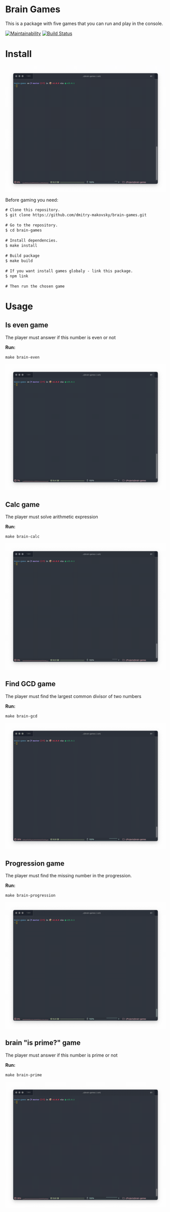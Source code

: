 # Brain Games

This is a package with five games that you can run and play in the console.

[![Maintainability](https://api.codeclimate.com/v1/badges/3eac9d479da9284e7120/maintainability)](https://codeclimate.com/github/dmitry-makovsky/project-lvl1-s504/maintainability) [![Build Status](https://travis-ci.org/dmitry-makovsky/project-lvl1-s504.svg?branch=master)](https://travis-ci.org/dmitry-makovsky/project-lvl1-s504)

# Install

![Install brain-games](https://raw.githubusercontent.com/dmitry-makovsky/brain-games/master/img/install.gif)

Before gaming you need:

```
# Clone this repository.
$ git clone https://github.com/dmitry-makovsky/brain-games.git

# Go to the repository.
$ cd brain-games

# Install dependencies.
$ make install

# Build package
$ make build

# If you want install games globaly - link this package.
$ npm link

# Then run the chosen game
```

# Usage

## Is even game

The player must answer if this number is even or not

**Run:**

```
make brain-even
```

![Run brain-even](https://raw.githubusercontent.com/dmitry-makovsky/brain-games/master/img/even.gif)

## Calc game

The player must solve arithmetic expression

**Run:**

```
make brain-calc
```

![Run brain-calc](https://raw.githubusercontent.com/dmitry-makovsky/brain-games/master/img/calc.gif)

## Find GCD game

The player must find the largest common divisor of two numbers

**Run:**

```
make brain-gcd
```

![Run brain-gcd](https://raw.githubusercontent.com/dmitry-makovsky/brain-games/master/img/gcd.gif)

## Progression game

The player must find the missing number in the progression.

**Run:**

```
make brain-progression
```

![Run brain-progression](https://raw.githubusercontent.com/dmitry-makovsky/brain-games/master/img/progression.gif)

## brain "is prime?" game

The player must answer if this number is prime or not

**Run:**

```
make brain-prime
```

![Run brain-progression](https://raw.githubusercontent.com/dmitry-makovsky/brain-games/master/img/prime.gif)
